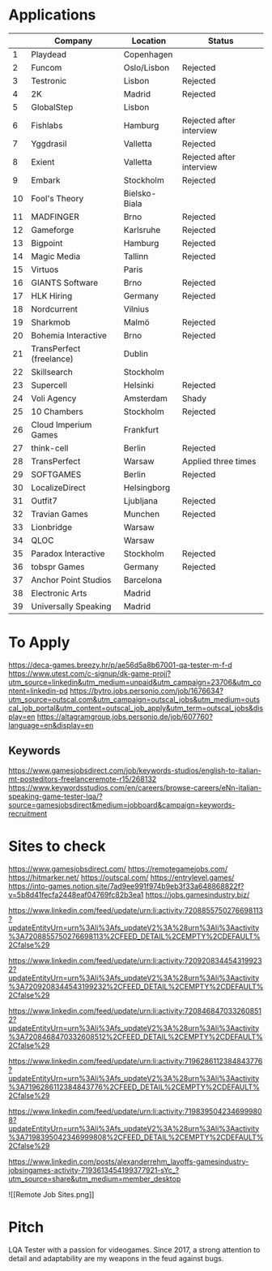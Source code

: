 # Applications

|     | Company                  | Location      | Status                   |
| --- | ------------------------ | ------------- | ------------------------ |
| 1   | Playdead                 | Copenhagen    |                          |
| 2   | Funcom                   | Oslo/Lisbon   | Rejected                 |
| 3   | Testronic                | Lisbon        | Rejected                 |
| 4   | 2K                       | Madrid        | Rejected                 |
| 5   | GlobalStep               | Lisbon        |                          |
| 6   | Fishlabs                 | Hamburg       | Rejected after interview |
| 7   | Yggdrasil                | Valletta      | Rejected                 |
| 8   | Exient                   | Valletta      | Rejected after interview |
| 9   | Embark                   | Stockholm     | Rejected                 |
| 10  | Fool's Theory            | Bielsko-Biala |                          |
| 11  | MADFINGER                | Brno          | Rejected                 |
| 12  | Gameforge                | Karlsruhe     | Rejected                 |
| 13  | Bigpoint                 | Hamburg       | Rejected                 |
| 14  | Magic Media              | Tallinn       | Rejected                 |
| 15  | Virtuos                  | Paris         |                          |
| 16  | GIANTS Software          | Brno          | Rejected                 |
| 17  | HLK Hiring               | Germany       | Rejected                 |
| 18  | Nordcurrent              | Vilnius       |                          |
| 19  | Sharkmob                 | Malmö         | Rejected                 |
| 20  | Bohemia Interactive      | Brno          | Rejected                 |
| 21  | TransPerfect (freelance) | Dublin        |                          |
| 22  | Skillsearch              | Stockholm     |                          |
| 23  | Supercell                | Helsinki      | Rejected                 |
| 24  | Voli Agency              | Amsterdam     | Shady                    |
| 25  | 10 Chambers              | Stockholm     | Rejected                 |
| 26  | Cloud Imperium Games     | Frankfurt     |                          |
| 27  | think-cell               | Berlin        | Rejected                 |
| 28  | TransPerfect             | Warsaw        | Applied three times      |
| 29  | SOFTGAMES                | Berlin        | Rejected                 |
| 30  | LocalizeDirect           | Helsingborg   |                          |
| 31  | Outfit7                  | Ljubljana     | Rejected                 |
| 32  | Travian Games            | Munchen       | Rejected                 |
| 33  | Lionbridge               | Warsaw        |                          |
| 34  | QLOC                     | Warsaw        |                          |
| 35  | Paradox Interactive      | Stockholm     | Rejected                 |
| 36  | tobspr Games             | Germany       | Rejected                 |
| 37  | Anchor Point Studios     | Barcelona     |                          |
| 38  | Electronic Arts          | Madrid        |                          |
| 39  | Universally Speaking     | Madrid        |                          |
# To Apply

https://deca-games.breezy.hr/p/ae56d5a8b67001-qa-tester-m-f-d
https://www.utest.com/c-signup/dk-game-projj?utm_source=linkedin&utm_medium=unpaid&utm_campaign=23706&utm_content=linkedin-pd
https://bytro.jobs.personio.com/job/1676634?utm_source=outscal.com&utm_campaign=outscal_jobs&utm_medium=outscal_job_portal&utm_content=outscal_job_apply&utm_term=outscal_jobs&display=en
https://altagramgroup.jobs.personio.de/job/607760?language=en&display=en
## Keywords
https://www.gamesjobsdirect.com/job/keywords-studios/english-to-italian-mt-posteditors-freelanceremote-r15/268132
https://www.keywordsstudios.com/en/careers/browse-careers/eNn-italian-speaking-game-tester-lqa/?source=gamesjobsdirect&medium=jobboard&campaign=keywords-recruitment
# Sites to check

https://www.gamesjobsdirect.com/
https://remotegamejobs.com/
https://hitmarker.net/
https://outscal.com/
https://entrylevel.games/
https://into-games.notion.site/7ad9ee991f974b9eb3f33a648868822f?v=5b8d41fecfa2448eaf04769fc82b3ea1
https://jobs.gamesindustry.biz/

https://www.linkedin.com/feed/update/urn:li:activity:7208855750276698113?updateEntityUrn=urn%3Ali%3Afs_updateV2%3A%28urn%3Ali%3Aactivity%3A7208855750276698113%2CFEED_DETAIL%2CEMPTY%2CDEFAULT%2Cfalse%29

https://www.linkedin.com/feed/update/urn:li:activity:7209208344543199232?updateEntityUrn=urn%3Ali%3Afs_updateV2%3A%28urn%3Ali%3Aactivity%3A7209208344543199232%2CFEED_DETAIL%2CEMPTY%2CDEFAULT%2Cfalse%29

https://www.linkedin.com/feed/update/urn:li:activity:7208468470332608512?updateEntityUrn=urn%3Ali%3Afs_updateV2%3A%28urn%3Ali%3Aactivity%3A7208468470332608512%2CFEED_DETAIL%2CEMPTY%2CDEFAULT%2Cfalse%29

https://www.linkedin.com/feed/update/urn:li:activity:7196286112384843776?updateEntityUrn=urn%3Ali%3Afs_updateV2%3A%28urn%3Ali%3Aactivity%3A7196286112384843776%2CFEED_DETAIL%2CEMPTY%2CDEFAULT%2Cfalse%29

https://www.linkedin.com/feed/update/urn:li:activity:7198395042346999808?updateEntityUrn=urn%3Ali%3Afs_updateV2%3A%28urn%3Ali%3Aactivity%3A7198395042346999808%2CFEED_DETAIL%2CEMPTY%2CDEFAULT%2Cfalse%29

https://www.linkedin.com/posts/alexanderrehm_layoffs-gamesindustry-jobsingames-activity-7193613454199377921-sYc_?utm_source=share&utm_medium=member_desktop

![[Remote Job Sites.png]]

# Pitch

LQA Tester with a passion for videogames. Since 2017, a strong attention to detail and adaptability are my weapons in the feud against bugs.